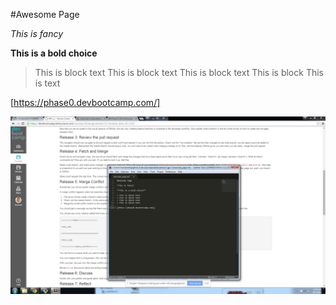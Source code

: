 #Awesome Page

*This is fancy*

**This is a bold choice**

> This is block text
> This is block text
> This is block text
> This is block
> This is text


[https://phase0.devbootcamp.com/]

![whatever I want](screenshot.png)
